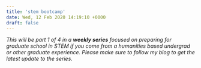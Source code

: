 ```yaml
---
title: 'stem bootcamp'
date: Wed, 12 Feb 2020 14:19:10 +0000
draft: false
---
```


_This will be part 1 of 4 in a **weekly series** focused on preparing for graduate school in STEM if you come from a humanities based undergrad or other graduate experience. Please make sure to follow my blog to get the latest update to the series._